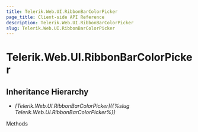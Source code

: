 ```yaml
---
title: Telerik.Web.UI.RibbonBarColorPicker
page_title: Client-side API Reference
description: Telerik.Web.UI.RibbonBarColorPicker
slug: Telerik.Web.UI.RibbonBarColorPicker
---
```


# Telerik.Web.UI.RibbonBarColorPicker

## Inheritance Hierarchy

* *[Telerik.Web.UI.RibbonBarColorPicker]({%slug Telerik.Web.UI.RibbonBarColorPicker%})*


Methods

